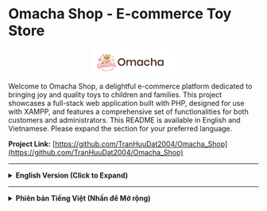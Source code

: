 # Omacha Shop - E-commerce Toy Store

<p align="center">
  <img src="screenshot/logo.png" alt="Omacha Shop Logo" height="50px"/> <!-- Đảm bảo đường dẫn logo chính xác -->
</p>

Welcome to Omacha Shop, a delightful e-commerce platform dedicated to bringing joy and quality toys to children and families. This project showcases a full-stack web application built with PHP, designed for use with XAMPP, and features a comprehensive set of functionalities for both customers and administrators.
This README is available in English and Vietnamese. Please expand the section for your preferred language.

**Project Link:** [https://github.com/TranHuuDat2004/Omacha_Shop](https://github.com/TranHuuDat2004/Omacha_Shop) <!-- Cập nhật link repo nếu cần -->

---

<details>
<summary><strong>English Version (Click to Expand)</strong></summary>

## 🌟 Project Overview

Omacha Shop is designed to provide a seamless and enjoyable online shopping experience for toy enthusiasts. From browsing a diverse collection of toys to secure (simulated) payment and order tracking, Omacha aims to be a trusted destination for parents and children alike. The platform also includes a robust administration system for efficient business management.

**Live Demo (GitHub Pages - Frontend UI Only):**
*   Customer View: [https://tranhuudat2004.github.io/Omacha-Shop-Demo/](https://tranhuudat2004.github.io/Omacha-Shop-Demo/)
*   Admin View (UI Only): [https://tranhuudat2004.github.io/Omacha-Shop-Demo/Admin/](https://tranhuudat2004.github.io/Omacha-Shop-Demo/Admin)
*(Note: The live demos are frontend-only and do not include backend functionality like database interactions, user authentication, or order processing. For full functionality, please set up the project locally as described below.)*

## ✨ Key Features

### For Customers:
*   **Intuitive Product Browsing:** Homepage, categories, age-based filtering, advanced search.
*   **Detailed Product Pages:** Multiple screenshots, descriptions, reviews.
*   **Shopping Cart & Wishlist:** Add to cart, cart preview, quantity updates, coupon application, save favorites.
*   **Secure Checkout Process:** Clear steps, shipping info, order summary, "Thank You" page, invoice generation (PDF option).
*   **User Accounts:** Registration, login, (potentially) order history.
*   **Engagement & Information:** Blog, About Us, Contact page, product reviews, comment system.

### 🛍️ Customer Interface (Screenshots)
|           Home Page (Layout 1)            |             Product Listing (with Filter)              |                    Product Detail Page                    |
| :---------------------------------------: | :----------------------------------------------------: | :-------------------------------------------------------: |
|  ![Omacha Home 1](screenshot/Home1.jpg)   | ![Omacha Product List & Filter](screenshot/filter.jpg) |  ![Omacha Product Detail](screenshot/product_detail.jpg)  |
|             **Shopping Cart**             |                  **Checkout Process**                  |                    **Thank You Page**                     |
|    ![Omacha Cart](screenshot/cart.jpg)    |      ![Omacha Checkout](screenshot/checkout.jpg)       |       ![Omacha Thank You](screenshot/thankyou.jpg)        |
|              **Login Page**               |                 **Registration Page**                  |                     **Wishlist Page**                     |
|   ![Omacha Login](screenshot/login.jpg)   |      ![Omacha Register](screenshot/signup.jpg)       |        ![Omacha Wishlist](screenshot/wishlist.jpg)        |
|               **Blog Page**               |                   **About Us Page**                    |                     **Contact Page**                      |
|    ![Omacha Blog](screenshot/blog.jpg)    |       ![Omacha About Us](screenshot/about5.jpg)        |         ![Omacha Contact](screenshot/contact.jpg)         |
|        **Order Detail**         |                   **Search Results**                   |          **Comment Section** (e.g., on Product)           |
| ![Omacha Invoice](screenshot/checkout1.jpg) |    ![Omacha Search Results](screenshot/search.jpg)     | ![Omacha Comment Section](screenshot/comment_product.jpg) |
|     **Home Page (Layout 2)**     |           **Home Page (Layout 3)**            |             **Home Page (Layout 4)**             |
|  ![Omacha Home 2](screenshot/Home2.jpg)   |         ![Omacha Home 3](screenshot/Home3.jpg)         |          ![Omacha Home 4](screenshot/Home4.jpg)           |
|     **Home Page (Layout 5)**     |      **Invoice**                                                   |                                                           |
|  ![Omacha Home 5](screenshot/Home5.jpg)   |           ![Invoice](screenshot/invoice.jpg)                                             |                                                           |

### For Administrators (Admin Dashboard):
*   **Dashboard Overview:** Statistics on orders, users, sales, comments.
*   **User Management:** View and manage users.
*   **Product Management:** Add, view, edit, delete products.
*   **Order Management:** View and manage customer orders.
*   **Comment Management:** Approve, reply to comments.
*   **Content Management:** Manage blog posts, categories.
*   **Statistical Reports:** Charts for best sellers, revenue.

### ⚙️ Admin Interface (Screenshots)
|                     Admin Login Page                     |               Admin Signup Page (if applicable)                |                      Admin Dashboard                       |
| :------------------------------------------------------: | :------------------------------------------------------------: | :--------------------------------------------------------: |
|    ![Omacha Admin Login](screenshot/login_admin.jpg)     |      ![Omacha Admin Signup](screenshot/create_admin.jpg)       |      ![Omacha Admin Dashboard](screenshot/admin1.jpg)      |
|                   **Add Product Form**                   |                   **Manage Products (List)**                   |                  **Manage Orders (List)**                  |
| ![Omacha Admin Add Product](screenshot/add_product.jpg)  | ![Omacha Admin Manage Products](screenshot/manage_product.jpg) | ![Omacha Admin Manage Orders](screenshot/manage_order.jpg) |
|                 **Manage Users (List)**                  |                                                                |                                                            |
| ![Omacha Admin Manage Users](screenshot/manage_user.jpg) |                                                                |                                                            |

## 🛠️ Technology Stack

*   **Frontend:** HTML5, CSS3, JavaScript, Bootstrap, Tailwind CSS (for Admin)
*   **Backend:** PHP (Procedural or with a custom structure)
*   **Database:** MySQL (Managed via phpMyAdmin in XAMPP)
*   **Web Server:** Apache (via XAMPP)

## 🚀 Getting Started

### Prerequisites

*   **XAMPP:** Installed and running (Apache, PHP, MySQL).
*   **Git:** For cloning.

### Installation & Setup

1.  **Start XAMPP:** Ensure Apache and MySQL services are running.
2.  **Clone Repository into `htdocs`:**
    *   Navigate to your XAMPP `htdocs` directory.
    *   Run: `git clone https://github.com/TranHuuDat2004/Omacha_Shop.git`
    *   `cd OmachaShop`

3.  **Database Setup:**
    *   Go to `http://localhost/phpmyadmin`.
    *   Create a new database named `toy-shop` (collation `utf8mb4_general_ci`).
    *   Select `toy-shop`, go to "Import", choose `OmachaShop/Frontend/toy-shop.sql` (or the correct path to your SQL file), and click "Go".

4.  **Configure Database Connection (if necessary):**
    *   Check your PHP database connection files.
    *   Default XAMPP credentials: Host: `localhost`, User: `root`, Password: `(empty)`, DB: `toy-shop`.

5.  **Accessing the Application:**
    *   **Customer Site:** `http://localhost/OmachaShop/` (or `http://localhost/OmachaShop/Frontend/`)
    *   **Admin Panel:** `http://localhost/OmachaShop/admin/` (or your specific admin path).
        *   *Default Admin Credentials (if any):* Username: `[admin_user]`, Password: `[admin_pass]` (Please update)

## 📝 License

This work is licensed under a [Creative Commons Attribution-NonCommercial 4.0 International License](https://creativecommons.org/licenses/by-nc/4.0/).
You are free to Share and Adapt the material, under the terms of Attribution and NonCommercial use.
[![License: CC BY-NC 4.0](https://licensebuttons.net/l/by-nc/4.0/88x31.png)](https://creativecommons.org/licenses/by-nc/4.0/)

## 👤 Contributors

*   **Team Engineering**
    *   **Nguyễn Thùy Khanh** - Team Leader | Project Visionary & Lead Ideator
    *   **Trần Hữu Đạt** - Full-Stack Web Developer - [@TranHuuDat2004](https://github.com/TranHuuDat2004)
    *   **Trần Bình Quyển** - Member
    *   **Dương Thị Thùy Linh** - Member

</details>

---

<details>
<summary><strong>Phiên bản Tiếng Việt (Nhấn để Mở rộng)</strong></summary>

## 🌟 Tổng quan Dự án

Omacha Shop được thiết kế để cung cấp trải nghiệm mua sắm trực tuyến liền mạch và thú vị cho những người đam mê đồ chơi. Từ việc duyệt qua bộ sưu tập đồ chơi đa dạng đến thanh toán (mô phỏng) an toàn và theo dõi đơn hàng, Omacha đặt mục tiêu trở thành một điểm đến đáng tin cậy cho các bậc cha mẹ và trẻ em. Nền tảng này cũng bao gồm một hệ thống quản trị mạnh mẽ để quản lý kinh doanh hiệu quả.

**Demo Trực tuyến (GitHub Pages - Chỉ Giao diện Frontend):**
*   Giao diện Khách hàng: [https://tranhuudat2004.github.io/Omacha-Shop-Demo/](https://tranhuudat2004.github.io/Omacha-Shop-Demo/)
*   Giao diện Quản trị (Chỉ UI): [https://tranhuudat2004.github.io/Omacha-Shop-Demo/Admin/](https://tranhuudat2004.github.io/Omacha-Shop-Demo/Admin)

*(Lưu ý: Các bản demo trực tuyến chỉ là giao diện người dùng và không bao gồm các chức năng backend như tương tác cơ sở dữ liệu, xác thực người dùng hoặc xử lý đơn hàng. Để có đầy đủ chức năng, vui lòng cài đặt dự án cục bộ theo hướng dẫn bên dưới.)*

## ✨ Các Tính năng Chính

### Dành cho Khách hàng:
*   **Duyệt Sản phẩm Trực quan:** Trang chủ, danh mục, lọc theo độ tuổi, tìm kiếm nâng cao.
*   **Trang Chi tiết Sản phẩm:** Nhiều ảnh chụp màn hình, mô tả, đánh giá.
*   **Giỏ hàng & Danh sách Yêu thích:** Thêm vào giỏ hàng, xem trước giỏ hàng, cập nhật số lượng, áp dụng mã giảm giá, lưu sản phẩm yêu thích.
*   **Quy trình Thanh toán An toàn:** Các bước rõ ràng, thông tin vận chuyển, tổng kết đơn hàng, trang "Cảm ơn", tạo hóa đơn (tùy chọn xuất PDF).
*   **Tài khoản Người dùng:** Đăng ký, đăng nhập, (có thể có) lịch sử đơn hàng.
*   **Tương tác & Thông tin:** Mục Blog, trang Giới thiệu, trang Liên hệ, đánh giá sản phẩm, hệ thống bình luận.

### 🛍️ Giao diện Khách hàng (Ảnh chụp màn hình)
|           Trang Chủ (Layout 1)            |             Danh sách SP (có Bộ lọc)              |                    Trang Chi tiết Sản phẩm                    |
| :---------------------------------------: | :----------------------------------------------------: | :-------------------------------------------------------: |
|  ![Omacha Home 1](screenshot/Home1.jpg)   | ![Omacha Product List & Filter](screenshot/filter.jpg) |  ![Omacha Product Detail](screenshot/product_detail.jpg)  |
|             **Giỏ hàng**             |                  **Quy trình Thanh toán**                  |                    **Trang Cảm ơn**                     |
|    ![Omacha Cart](screenshot/cart.jpg)    |      ![Omacha Checkout](screenshot/checkout.jpg)       |       ![Omacha Thank You](screenshot/thankyou.jpg)        |
|              **Trang Đăng nhập**               |                 **Trang Đăng ký**                  |                     **Trang Yêu thích**                     |
|   ![Omacha Login](screenshot/login.jpg)   |      ![Omacha Register](screenshot/signup.jpg)       |        ![Omacha Wishlist](screenshot/wishlist.jpg)        |
|               **Trang Blog**               |                   **Trang Giới thiệu**                    |                     **Trang Liên hệ**                      |
|    ![Omacha Blog](screenshot/blog.jpg)    |       ![Omacha About Us](screenshot/about5.jpg)        |         ![Omacha Contact](screenshot/contact.jpg)         |
|        **Chi tiết Đơn hàng**         |                   **Kết quả Tìm kiếm**                   |          **Mục Bình luận** (ví dụ: trên Sản phẩm)           |
| ![Omacha Invoice](screenshot/checkout1.jpg) |    ![Omacha Search Results](screenshot/search.jpg)     | ![Omacha Comment Section](screenshot/comment_product.jpg) |
|     **Trang Chủ (Layout 2)**     |           **Trang Chủ (Layout 3)**            |             **Trang Chủ (Layout 4)**             |
|  ![Omacha Home 2](screenshot/Home2.jpg)   |         ![Omacha Home 3](screenshot/Home3.jpg)         |          ![Omacha Home 4](screenshot/Home4.jpg)           |
|     **Trang Chủ (Layout 5)**     |      **Hóa đơn**                                                   |                                                           |
|  ![Omacha Home 5](screenshot/Home5.jpg)   |           ![Invoice](screenshot/invoice.jpg)                                             |                                                           |

### Dành cho Quản trị viên (Bảng điều khiển Admin):
*   **Tổng quan Dashboard:** Thống kê nhanh về đơn hàng, người dùng, doanh số, bình luận.
*   **Quản lý Người dùng:** Xem và quản lý người dùng.
*   **Quản lý Sản phẩm:** Thêm, xem, sửa, xóa sản phẩm.
*   **Quản lý Đơn hàng:** Xem và quản lý đơn hàng của khách.
*   **Quản lý Bình luận:** Phê duyệt, trả lời bình luận.
*   **Quản lý Nội dung:** Quản lý bài viết blog, danh mục.
*   **Báo cáo Thống kê:** Biểu đồ về sản phẩm bán chạy, doanh thu.

### ⚙️ Giao diện Quản trị (Ảnh chụp màn hình)
|                     Trang Đăng nhập Admin                     |               Trang Đăng ký Admin (nếu có)                |                      Dashboard Admin                       |
| :------------------------------------------------------: | :------------------------------------------------------------: | :--------------------------------------------------------: |
|    ![Omacha Admin Login](screenshot/login_admin.jpg)     |      ![Omacha Admin Signup](screenshot/create_admin.jpg)       |      ![Omacha Admin Dashboard](screenshot/admin1.jpg)      |
|                   **Form Thêm Sản phẩm**                   |                   **Quản lý Sản phẩm (Danh sách)**                   |                  **Quản lý Đơn hàng (Danh sách)**                  |
| ![Omacha Admin Add Product](screenshot/add_product.jpg)  | ![Omacha Admin Manage Products](screenshot/manage_product.jpg) | ![Omacha Admin Manage Orders](screenshot/manage_order.jpg) |
|                 **Quản lý Người dùng (Danh sách)**                  |                                                                |                                                            |
| ![Omacha Admin Manage Users](screenshot/manage_user.jpg) |                                                                |                                                            |

## 🛠️ Công nghệ sử dụng

*   **Frontend:** HTML5, CSS3, JavaScript, Bootstrap, Tailwind CSS (cho trang Quản trị)
*   **Backend:** PHP (Lập trình thủ tục hoặc theo cấu trúc tùy chỉnh)
*   **Cơ sở dữ liệu:** MySQL (Quản lý qua phpMyAdmin trong XAMPP)
*   **Web Server:** Apache (thông qua XAMPP)

## 🚀 Bắt đầu

### Điều kiện Tiên quyết

*   **XAMPP:** Tải và cài đặt XAMPP (bao gồm Apache, PHP, MySQL/MariaDB, phpMyAdmin) từ [Apache Friends](https://www.apachefriends.org/index.html).
*   **Git:** Để sao chép kho lưu trữ.

### Cài đặt & Thiết lập

1.  **Khởi động XAMPP:**
    *   Mở XAMPP Control Panel.
    *   Khởi động dịch vụ **Apache** và **MySQL**.

2.  **Sao chép kho lưu trữ:**
    *   Mở dòng lệnh/terminal của bạn.
    *   Điều hướng đến thư mục `htdocs` trong thư mục cài đặt XAMPP (ví dụ: `C:\xampp\htdocs` trên Windows, hoặc `/Applications/XAMPP/htdocs` trên macOS).
    *   Sao chép dự án:
        ```bash
        git clone https://github.com/TranHuuDat2004/Omacha_Shop.git
        cd OmachaShop
        ```
        Dự án bây giờ sẽ nằm trong thư mục như `C:\xampp\htdocs\OmachaShop`.

3.  **Thiết lập Cơ sở dữ liệu:**
    *   Mở trình duyệt web và truy cập `http://localhost/phpmyadmin`.
    *   Tạo một cơ sở dữ liệu mới:
        *   Nhấp vào "New" ở thanh bên trái.
        *   Nhập tên cơ sở dữ liệu là `toy-shop`.
        *   Chọn một đối chiếu (collation) (ví dụ: `utf8mb4_general_ci`) và nhấp "Create".
    *   Nhập tệp SQL:
        *   Chọn cơ sở dữ liệu `toy-shop` vừa tạo từ thanh bên trái.
        *   Nhấp vào tab "Import" ở trên cùng.
        *   Nhấp "Choose File" và điều hướng đến thư mục `OmachaShop/Frontend/` (hoặc vị trí chứa tệp `toy-shop.sql` của bạn) và chọn tệp `toy-shop.sql`.
        *   Cuộn xuống và nhấp "Go".

4.  **Cấu hình Kết nối Cơ sở dữ liệu (nếu cần):**
    *   Ứng dụng PHP của bạn sẽ cần kết nối đến cơ sở dữ liệu. Tìm (các) tệp PHP trong dự án của bạn xử lý việc kết nối cơ sở dữ liệu (ví dụ: `config.php`, `db_connect.php`, hoặc tương tự).
    *   Đảm bảo các chi tiết kết nối chính xác cho thiết lập XAMPP mặc định:
        *   Hostname: `localhost`
        *   Tên cơ sở dữ liệu: `toy-shop`
        *   Tên người dùng: `root`
        *   Mật khẩu: `(để trống theo mặc định)`
    *   *(Nếu tệp kết nối của bạn có cấu trúc khác, hãy điều chỉnh cho phù hợp.)*

5.  **Truy cập Ứng dụng:**
    *   **Trang Khách hàng:** Mở trình duyệt và truy cập `http://localhost/OmachaShop/` (hoặc `http://localhost/TenThuMucDuAnCuaBan/` nếu bạn đặt tên thư mục khác trong `htdocs`).
    *   **Trang Quản trị:** Truy cập qua `http://localhost/OmachaShop/admin/` (hoặc đường dẫn cụ thể đến khu vực quản trị của bạn, ví dụ: `admin.php`, `admin_login.php`).
        *   *Thông tin đăng nhập quản trị mặc định (nếu có, vui lòng chỉ định):* Tên người dùng: `[admin_user]`, Mật khẩu: `[admin_pass]` *(Cập nhật nếu bạn có thông tin đăng nhập mặc định)*

## 📝 Giấy phép

Công trình này được cấp phép theo [Giấy phép Quốc tế Creative Commons Ghi công-Phi thương mại 4.0](https://creativecommons.org/licenses/by-nc/4.0/).
Bạn được tự do Chia sẻ và Phỏng theo tài liệu, theo các điều khoản Ghi công và Phi thương mại.
[![Giấy phép: CC BY-NC 4.0](https://licensebuttons.net/l/by-nc/4.0/88x31.png)](https://creativecommons.org/licenses/by-nc/4.0/)

## 👤 Thành viên Đóng góp

*   **Nhóm Kỹ thuật**
    *   **Nguyễn Thùy Khanh** - Trưởng nhóm | Định hướng & Lên ý tưởng chính cho Dự án
    *   **Trần Hữu Đạt** - Lập trình viên Web Full-Stack - [@TranHuuDat2004](https://github.com/TranHuuDat2004)
    *   **Trần Bình Quyển** - Thành viên
    *   **Dương Thị Thùy Linh** - Thành viên

</details>
